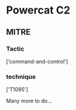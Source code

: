 # Powercat C2

## MITRE

### Tactic
['command-and-control']

### technique
['T1095']

Many more to do...
